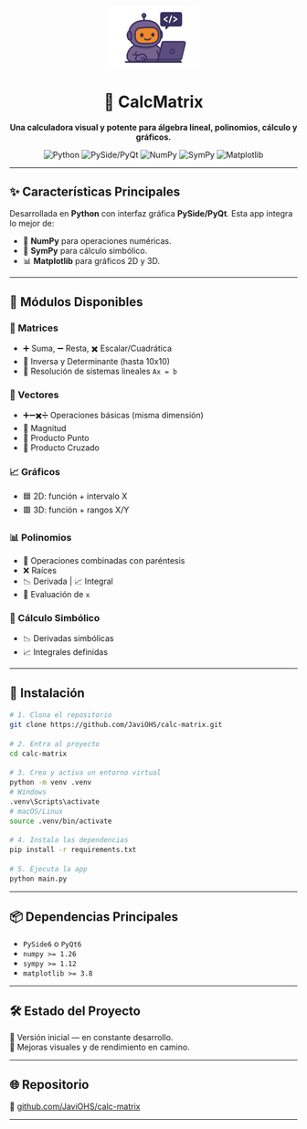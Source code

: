 <div align="center">

  <img src="assets/images/intro/about.png" alt="CalcMatrix Logo" width="160" style="margin-top: 20px;"/>

  <h1>🧮 CalcMatrix</h1>

  <p><strong>Una calculadora visual y potente para álgebra lineal, polinomios, cálculo y gráficos.</strong></p>

  <p>
    <img src="https://img.shields.io/badge/Python-3.x-blue" alt="Python">
    <img src="https://img.shields.io/badge/PySide/PyQt-6-brightgreen" alt="PySide/PyQt">
    <img src="https://img.shields.io/badge/NumPy-%5E1.26-orange" alt="NumPy">
    <img src="https://img.shields.io/badge/SymPy-%5E1.12-yellow" alt="SymPy">
    <img src="https://img.shields.io/badge/Matplotlib-%5E3.8-red" alt="Matplotlib">
  </p>

</div>

---

## ✨ Características Principales

Desarrollada en **Python** con interfaz gráfica **PySide/PyQt**. Esta app integra lo mejor de:
- 🧮 **NumPy** para operaciones numéricas.
- 🧠 **SymPy** para cálculo simbólico.
- 📊 **Matplotlib** para gráficos 2D y 3D.

---

## 🧩 Módulos Disponibles

### 🔷 Matrices
- ➕ Suma, ➖ Resta, ✖️ Escalar/Cuadrática
- 🔄 Inversa y Determinante (hasta 10x10)
- 🧩 Resolución de sistemas lineales `Ax = b`

### 📐 Vectores
- ➕➖✖️➗ Operaciones básicas (misma dimensión)
- 📏 Magnitud
- 🔘 Producto Punto
- 🔁 Producto Cruzado

### 📈 Gráficos
- 🟦 2D: función + intervalo X  
- 🟥 3D: función + rangos X/Y

### 📊 Polinomios
- 🧠 Operaciones combinadas con paréntesis
- ❌ Raíces
- 📉 Derivada | 📈 Integral
- 🧮 Evaluación de `x`

### 🔬 Cálculo Simbólico
- 📉 Derivadas simbólicas
- 📈 Integrales definidas

---

## 🚀 Instalación

```bash
# 1. Clona el repositorio
git clone https://github.com/JaviOHS/calc-matrix.git

# 2. Entra al proyecto
cd calc-matrix

# 3. Crea y activa un entorno virtual
python -m venv .venv
# Windows
.venv\Scripts\activate
# macOS/Linux
source .venv/bin/activate

# 4. Instala las dependencias
pip install -r requirements.txt

# 5. Ejecuta la app
python main.py
```

---

## 📦 Dependencias Principales

- `PySide6` o `PyQt6`
- `numpy >= 1.26`
- `sympy >= 1.12`
- `matplotlib >= 3.8`

---

## 🛠️ Estado del Proyecto

🔹 Versión inicial — en constante desarrollo.  
🔹 Mejoras visuales y de rendimiento en camino.  

---

## 🌐 Repositorio

🔗 [github.com/JaviOHS/calc-matrix](https://github.com/JaviOHS/calc-matrix)

---
